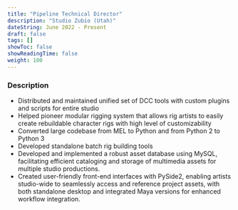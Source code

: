 ```yaml
---
title: "Pipeline Technical Director"
description: "Studio Zubio (Utah)"
dateString: June 2022 - Present
draft: false
tags: []
showToc: false
showReadingTime: false
weight: 100
--- 
```


### Description

- Distributed and maintained unified set of DCC tools with custom plugins and scripts for entire studio
- Helped pioneer modular rigging system that allows rig artists to easily create rebuildable character rigs with high level of customizability
- Converted large codebase from MEL to Python and from Python 2 to Python 3
- Developed standalone batch rig building tools
- Developed and implemented a robust asset database using MySQL, facilitating efficient cataloging and storage of multimedia assets for multiple studio productions.
- Created user-friendly front-end interfaces with PySide2, enabling artists studio-wide to seamlessly access and reference project assets, with both standalone desktop and integrated Maya versions for enhanced workflow integration.

